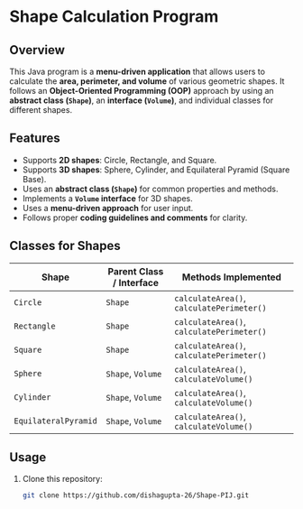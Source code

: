 # Shape Calculation Program

## Overview
This Java program is a **menu-driven application** that allows users to calculate the **area, perimeter, and volume** of various geometric shapes. It follows an **Object-Oriented Programming (OOP)** approach by using an **abstract class (`Shape`)**, an **interface (`Volume`)**, and individual classes for different shapes.

## Features
- Supports **2D shapes**: Circle, Rectangle, and Square.
- Supports **3D shapes**: Sphere, Cylinder, and Equilateral Pyramid (Square Base).
- Uses an **abstract class (`Shape`)** for common properties and methods.
- Implements a **`Volume` interface** for 3D shapes.
- Uses a **menu-driven approach** for user input.
- Follows proper **coding guidelines and comments** for clarity.

## Classes for Shapes
| Shape                 | Parent Class / Interface | Methods Implemented |
|----------------------|------------------------|--------------------|
| `Circle`            | `Shape`                | `calculateArea()`, `calculatePerimeter()` |
| `Rectangle`         | `Shape`                | `calculateArea()`, `calculatePerimeter()` |
| `Square`            | `Shape`                | `calculateArea()`, `calculatePerimeter()` |
| `Sphere`            | `Shape`, `Volume`      | `calculateArea()`, `calculateVolume()` |
| `Cylinder`          | `Shape`, `Volume`      | `calculateArea()`, `calculateVolume()` |
| `EquilateralPyramid` | `Shape`, `Volume`      | `calculateArea()`, `calculateVolume()` |

## Usage
1. Clone this repository:
   ```sh
   git clone https://github.com/dishagupta-26/Shape-PIJ.git 
   ```
